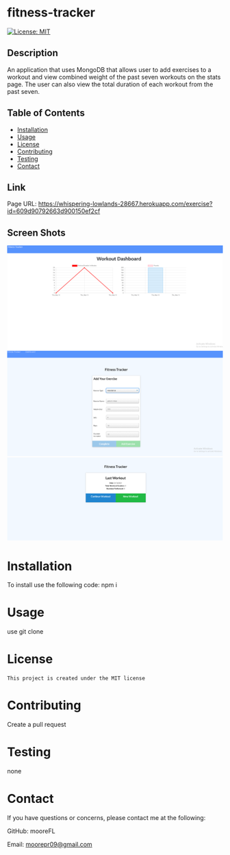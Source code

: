 # fitness-tracker
  [![License: MIT](https://img.shields.io/badge/License-MIT-yellow.svg)](https://opensource.org/licenses/MIT)

  ## Description 
An application that uses MongoDB that allows user to add exercises to a workout and view combined weight of the past seven workouts on the stats page. The user can also view the total duration of each workout from the past seven. 
  ## Table of Contents 
  * [Installation](#installation) 
  * [Usage](#Usage)
  * [License](#License)
  * [Contributing](#Contributing)
  * [Testing](#Testing)
  * [Contact](#Contact)
  

  ## Link
  Page URL: https://whispering-lowlands-28667.herokuapp.com/exercise?id=609d90792663d900150ef2cf

  ## Screen Shots
  <img src= "assets\graph SS.PNG">

  <img src= "assets\Initial SS.PNG">

  <img src= "assets\Tracker SS.PNG">

  # Installation
  To install use the following code:
   npm i

  # Usage
  use git clone
  
  # License
    This project is created under the MIT license

  # Contributing
  Create a pull request

  # Testing
  none

  # Contact
  If you have questions or concerns, please contact me at the following: 

  GitHub: mooreFL 

  Email: moorepr09@gmail.com 
